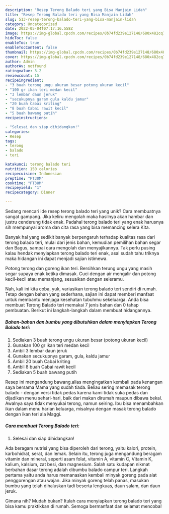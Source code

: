 ```yaml
---
description: "Resep Terong Balado teri yang Bisa Manjain Lidah"
title: "Resep Terong Balado teri yang Bisa Manjain Lidah"
slug: 513-resep-terong-balado-teri-yang-bisa-manjain-lidah
category: Uncategorized
date: 2022-05-04T07:17:16.558Z
image: https://img-global.cpcdn.com/recipes/0b74fd239e127148/680x482cq70/terong-balado-teri-foto-resep-utama.jpg
hideToc: false
enableToc: true
enableTocContent: false
thumbnail: https://img-global.cpcdn.com/recipes/0b74fd239e127148/680x482cq70/terong-balado-teri-foto-resep-utama.jpg
cover: https://img-global.cpcdn.com/recipes/0b74fd239e127148/680x482cq70/terong-balado-teri-foto-resep-utama.jpg
author: Admin
authorAv: notfound
ratingvalue: 3.2
reviewcount: 15
recipeingredient:
- "3 buah terong ungu ukuran besar potong ukuran kecil"
- "100 gr ikan teri medan kecil"
- "3 lembar daun jeruk"
- "secukupnya garam gula kaldu jamur"
- "20 buah Cabai kriting"
- "8 buah Cabai rawit kecil"
- "5 buah bawang putih"
recipeinstructions:

- "Selesai dan siap dihidangkan!"
categories:
- Resep
tags:
- terong
- balado
- teri

katakunci: terong balado teri 
nutrition: 150 calories
recipecuisine: Indonesian
preptime: "PT30M"
cooktime: "PT38M"
recipeyield: "1"
recipecategory: Dinner

---
```





Sedang mencari ide resep terong balado teri yang unik? Cara membuatnya sangat gampang. Jika keliru mengolah maka hasilnya akan hambar dan justru cenderung tidak enak. Padahal terong balado teri yang enak harusnya sih mempunyai aroma dan cita rasa yang bisa memancing selera Kita.





Banyak hal yang sedikit banyak berpengaruh terhadap kualitas rasa dari terong balado teri, mulai dari jenis bahan, kemudian pemilihan bahan segar dan Bagus, sampai cara mengolah dan menyajikannya. Tak perlu pusing kalau hendak menyiapkan terong balado teri enak,      asal sudah tahu triknya maka hidangan ini dapat menjadi sajian istimewa.














Potong terong dan goreng ikan teri. Bersihkan terung ungu yang masih segar supaya enak ketika dimasak. Cuci dengan air mengalir dan potong kecil-kecil atau memanjang, sesuaikan dengan seleramu.






Nah, kali ini kita coba, yuk, variasikan terong balado teri sendiri di rumah. Tetap dengan bahan yang sederhana, sajian ini dapat memberi manfaat untuk membantu menjaga kesehatan tubuhmu sekeluarga. Anda bisa membuat Terong Balado teri memakai 7 jenis bahan dan 0 tahap pembuatan. Berikut ini langkah-langkah dalam membuat hidangannya.

<!--inarticleads1-->

##### Bahan-bahan dan bumbu yang dibutuhkan dalam menyiapkan Terong Balado teri:

1. Sediakan 3 buah terong ungu ukuran besar (potong ukuran kecil)
1. Gunakan 100 gr ikan teri medan kecil
1. Ambil 3 lembar daun jeruk
1. Gunakan secukupnya garam, gula, kaldu jamur
1. Ambil 20 buah Cabai kriting
1. Ambil 8 buah Cabai rawit kecil
1. Sediakan 5 buah bawang putih


Resep ini mengandung bawang.alias mengingatkan kembali pada kenangan saya bersama Mama yang sudah tiada. Beliau sering memasak terong balado - dengan versi tidak pedas karena kami tidak suka pedas dan dijadikan menu sehari-hari, baik dari makan dirumah maupun dibawa bekal. Awalnya saya tidak menyukai terong, namun seiring. Ibu bisa menambahkan ikan dalam menu harian keluarga, misalnya dengan masak terong balado dengan ikan teri ala Maggi. 

<!--inarticleads2-->

##### Cara membuat Terong Balado teri:


1. Selesai dan siap dihidangkan!

Ada beragam nutrisi yang bisa diperoleh dari terong, yaitu kalori, protein, karbohidrat, serat, dan lemak. Selain itu, terong juga mengandung beragam vitamin dan mineral, seperti asam folat, vitamin A, vitamin C, Vitamin K, kalium, kalsium, zat besi, dan magnesium. Salah satu kudapan nikmat berbahan dasar terong adalah dibumbu balado campur teri. Langkah pertama yaitu anda harus memanaskan kembali minyak goreng pada alat penggorengan atau wajan. Jika minyak goreng telah panas, masukan bumbu yang telah dihaluskan tadi beserta lengkuas, daun salam, dan daun jeruk. 

Gimana nih? Mudah bukan? Itulah cara menyiapkan terong balado teri yang bisa kamu praktikkan di rumah. Semoga bermanfaat dan selamat mencoba!
